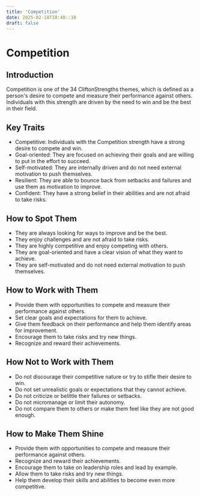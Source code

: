 ```yaml
---
title: 'Competition'
date: 2025-02-18T18:40::10
draft: false
---
```


# Competition

## Introduction

Competition is one of the 34 CliftonStrengths themes, which is defined as a person's desire to compete and measure their performance against others. Individuals with this strength are driven by the need to win and be the best in their field.

## Key Traits

- Competitive: Individuals with the Competition strength have a strong desire to compete and win.
- Goal-oriented: They are focused on achieving their goals and are willing to put in the effort to succeed.
- Self-motivated: They are internally driven and do not need external motivation to push themselves.
- Resilient: They are able to bounce back from setbacks and failures and use them as motivation to improve.
- Confident: They have a strong belief in their abilities and are not afraid to take risks.

## How to Spot Them

- They are always looking for ways to improve and be the best.
- They enjoy challenges and are not afraid to take risks.
- They are highly competitive and enjoy competing with others.
- They are goal-oriented and have a clear vision of what they want to achieve.
- They are self-motivated and do not need external motivation to push themselves.

## How to Work with Them

- Provide them with opportunities to compete and measure their performance against others.
- Set clear goals and expectations for them to achieve.
- Give them feedback on their performance and help them identify areas for improvement.
- Encourage them to take risks and try new things.
- Recognize and reward their achievements.

## How Not to Work with Them

- Do not discourage their competitive nature or try to stifle their desire to win.
- Do not set unrealistic goals or expectations that they cannot achieve.
- Do not criticize or belittle their failures or setbacks.
- Do not micromanage or limit their autonomy.
- Do not compare them to others or make them feel like they are not good enough.

## How to Make Them Shine

- Provide them with opportunities to compete and measure their performance against others.
- Recognize and reward their achievements.
- Encourage them to take on leadership roles and lead by example.
- Allow them to take risks and try new things.
- Help them develop their skills and abilities to become even more competitive.

